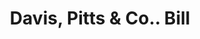 ---
doi: 10.7916/D8H433NZ
date_other: '1880'
date_other_textual: 1880-1889
form: printed ephemera
genre:
- Invoices
name:
- Davis, Pitts & Co.
object_in_context_url: https://biggert.cul.columbia.edu/items/view/ave_biggert_01782
subject_hierarchical_geographic:
- Boston, Massachusetts, United States
subject_name:
- Davis, Pitts & Co.
title: Davis, Pitts & Co.. Bill
sort_title: Davis, Pitts & Co.. Bill
call_number: ave_biggert_01782
coordinates:
- 42.35805555555556,-71.06361111111111
pid: ave_biggert_01782
identifiers: ave_biggert_01782
canvas_id: ldpd:397040
permalink: "/items/ave_biggert_01782/"
layout: iiif-image-page
---